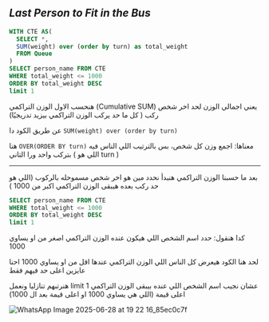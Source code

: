## _Last Person to Fit in the Bus_

```sql
WITH CTE AS(
  SELECT *,
  SUM(weight) over (order by turn) as total_weight
  FROM Queue
)
SELECT person_name FROM CTE
WHERE total_weight <= 1000
ORDER BY total_weight DESC
limit 1
```
هنحسب الاول الوزن التراكمي (Cumulative SUM)
يعني اجمالي الوزن لحد اخر شخص ركب ( كل ما حد يركب الوزن التراكمي بيزيد تدريجيًا) 

عن طريق الكود دا ```SUM(weight) over (order by turn) ```

هنا ```OVER(ORDER BY turn)``` معناها: اجمع وزن كل شخص، بس بالترتيب اللي الناس فيه بتركب واحد ورا التاني ( اللي هو turn )

--- 
بعد ما حسبنا الوزن التراكمي هنبدأ نحدد مين هو اخر شخص مسموحله بالركوب 
(اللي هو حد ركب بعده هيبقى الوزن التراكمي اكبر من 1000 )

```sql
SELECT person_name FROM CTE
WHERE total_weight <= 1000
ORDER BY total_weight DESC
limit 1
```
كدا هنقول: حدد اسم الشخص اللي هيكون عنده الوزن التراكمي اصغر من او يساوي 1000

لحد هنا الكود هيعرض كل الناس اللي الوزن التراكمي عندها اقل من او يساوي 1000 احنا عايزين اعلى حد فيهم فقط

هنرتبهم تنازليا ونعمل limit 1 عشان نجيب اسم الشخص اللي عنده بيبقى الوزن التراكمي اعلى قيمة (اللي هي يساوي 1000 او اعلى قيمة بعد ال 1000)

![WhatsApp Image 2025-06-28 at 19 22 16_85ec0c7f](https://github.com/user-attachments/assets/ed509c2b-d7d1-4857-a660-d5148f42065a)
